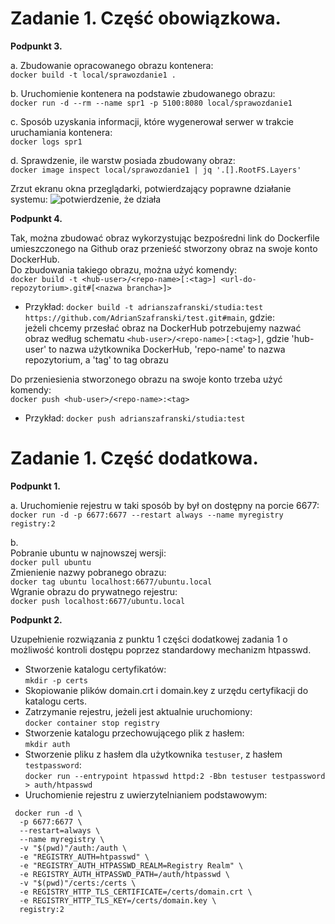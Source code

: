 # Zadanie 1. Część obowiązkowa.

**Podpunkt 3.**

a. Zbudowanie opracowanego obrazu kontenera:<br />
```docker build -t local/sprawozdanie1 .```

b. Uruchomienie kontenera na podstawie zbudowanego obrazu:<br />
```docker run -d --rm --name spr1 -p 5100:8080 local/sprawozdanie1```

c. Sposób uzyskania informacji, które wygenerował serwer w trakcie uruchamiania kontenera:<br />
```docker logs spr1```

d. Sprawdzenie, ile warstw posiada zbudowany obraz:<br />
```docker image inspect local/sprawozdanie1 | jq '.[].RootFS.Layers'```

Zrzut ekranu okna przeglądarki, potwierdzający poprawne działanie systemu:
![potwierdzenie, że działa](https://github.com/AdrianSzafranski/chmurki/blob/main/chmurki_dziala.png)

**Podpunkt 4.**

Tak, można zbudować obraz wykorzystując bezpośredni link do Dockerfile umieszczonego na Github oraz przenieść stworzony obraz na swoje konto DockerHub.<br />
Do zbudowania takiego obrazu, można użyć komendy:<br />
```docker build -t <hub-user>/<repo-name>[:<tag>] <url-do-repozytorium>.git#[<nazwa brancha>]>```<br />
- Przykład: ```docker build -t adrianszafranski/studia:test https://github.com/AdrianSzafranski/test.git#main```, gdzie: <br />
jeżeli chcemy przesłać obraz na DockerHub potrzebujemy nazwać obraz według schematu ```<hub-user>/<repo-name>[:<tag>]```, gdzie 'hub-user' to nazwa użytkownika DockerHub, 'repo-name' to nazwa repozytorium, a 'tag' to tag obrazu

Do przeniesienia stworzonego obrazu na swoje konto trzeba użyć komendy: <br />
```docker push <hub-user>/<repo-name>:<tag>``` <br />
- Przykład: ```docker push adrianszafranski/studia:test```

# Zadanie 1. Część dodatkowa.

**Podpunkt 1.**

a. Uruchomienie rejestru w taki sposób by był on dostępny na porcie 6677:<br />
```docker run -d -p 6677:6677 --restart always --name myregistry registry:2```

b. <br />
Pobranie ubuntu w najnowszej wersji:<br />
```docker pull ubuntu```<br />
Zmienienie nazwy pobranego obrazu:<br />
```docker tag ubuntu localhost:6677/ubuntu.local```<br />
Wgranie obrazu do prywatnego rejestru:<br />
```docker push localhost:6677/ubuntu.local```

**Podpunkt 2.**

Uzupełnienie rozwiązania z punktu 1 części dodatkowej zadania 1 o możliwość kontroli dostępu poprzez standardowy mechanizm htpasswd.<br />
- Stworzenie katalogu certyfikatów:<br />
```mkdir -p certs```
- Skopiowanie plików domain.crt i domain.key z urzędu certyfikacji do katalogu certs.
- Zatrzymanie rejestru, jeżeli jest aktualnie uruchomiony:<br />
```docker container stop registry```
- Stworzenie katalogu przechowującego plik z hasłem:<br />
```mkdir auth```
- Stworzenie pliku z hasłem dla użytkownika ```testuser```, z hasłem ```testpassword```:<br />
```docker run --entrypoint htpasswd httpd:2 -Bbn testuser testpassword > auth/htpasswd```
- Uruchomienie rejestru z uwierzytelnianiem podstawowym: 
```
 docker run -d \
  -p 6677:6677 \
  --restart=always \
  --name myregistry \
  -v "$(pwd)"/auth:/auth \
  -e "REGISTRY_AUTH=htpasswd" \
  -e "REGISTRY_AUTH_HTPASSWD_REALM=Registry Realm" \
  -e REGISTRY_AUTH_HTPASSWD_PATH=/auth/htpasswd \
  -v "$(pwd)"/certs:/certs \
  -e REGISTRY_HTTP_TLS_CERTIFICATE=/certs/domain.crt \
  -e REGISTRY_HTTP_TLS_KEY=/certs/domain.key \
  registry:2
```
